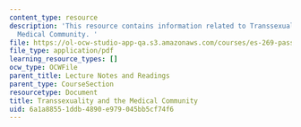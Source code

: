 ```yaml
---
content_type: resource
description: 'This resource contains information related to Transsexuality and the
  Medical Community. '
file: https://ol-ocw-studio-app-qa.s3.amazonaws.com/courses/es-269-passing-flexibility-in-race-and-gender-spring-2009/6a1a88551ddb4890e979045bb5cf74f6_MITES_269S09_lec9_Class9.pdf
file_type: application/pdf
learning_resource_types: []
ocw_type: OCWFile
parent_title: Lecture Notes and Readings
parent_type: CourseSection
resourcetype: Document
title: Transsexuality and the Medical Community
uid: 6a1a8855-1ddb-4890-e979-045bb5cf74f6
---
```

